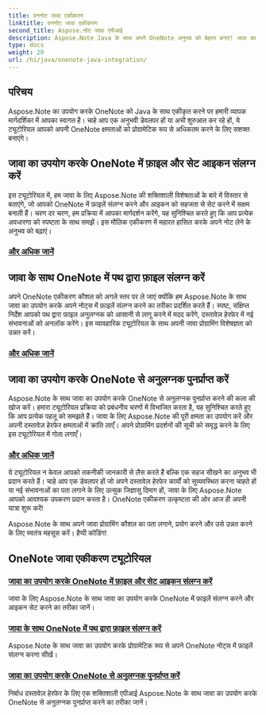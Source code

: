 ```yaml
---
title: वननोट जावा एकीकरण
linktitle: वननोट जावा एकीकरण
second_title: Aspose.नोट जावा एपीआई
description: Aspose.Note Java के साथ अपने OneNote अनुभव को बेहतर बनाएं! जावा का उपयोग करके फ़ाइलें संलग्न करने, आइकन सेट करने और प्रोग्रामेटिक रूप से अनुलग्नक पुनर्प्राप्त करने पर ट्यूटोरियल देखें।
type: docs
weight: 20
url: /hi/java/onenote-java-integration/
---
```

## परिचय

Aspose.Note का उपयोग करके OneNote को Java के साथ एकीकृत करने पर हमारी व्यापक मार्गदर्शिका में आपका स्वागत है। चाहे आप एक अनुभवी डेवलपर हों या अभी शुरुआत कर रहे हों, ये ट्यूटोरियल आपको अपनी OneNote क्षमताओं को प्रोग्रामेटिक रूप से अधिकतम करने के लिए सशक्त बनाएंगे।

## जावा का उपयोग करके OneNote में फ़ाइल और सेट आइकन संलग्न करें
इस ट्यूटोरियल में, हम जावा के लिए Aspose.Note की शक्तिशाली विशेषताओं के बारे में विस्तार से बताएंगे, जो आपको OneNote में फ़ाइलें संलग्न करने और आइकन को सहजता से सेट करने में सक्षम बनाती हैं। चरण दर चरण, हम प्रक्रिया में आपका मार्गदर्शन करेंगे, यह सुनिश्चित करते हुए कि आप प्रत्येक अवधारणा को स्पष्टता के साथ समझें। इस मौलिक एकीकरण में महारत हासिल करके अपने नोट लेने के अनुभव को बढ़ाएं।

### [और अधिक जानें](./attach-file-and-set-icon/)

## जावा के साथ OneNote में पथ द्वारा फ़ाइल संलग्न करें
अपने OneNote एकीकरण कौशल को अगले स्तर पर ले जाएं क्योंकि हम Aspose.Note के साथ जावा का उपयोग करके अपने नोट्स में फ़ाइलें संलग्न करने का तरीका प्रदर्शित करते हैं। स्पष्ट, संक्षिप्त निर्देश आपको पथ द्वारा फ़ाइल अनुलग्नक को आसानी से लागू करने में मदद करेंगे, दस्तावेज़ हेरफेर में नई संभावनाओं को अनलॉक करेंगे। इस व्यावहारिक ट्यूटोरियल के साथ अपनी जावा प्रोग्रामिंग विशेषज्ञता को उन्नत करें।

### [और अधिक जानें](./attach-file-by-path/)

## जावा का उपयोग करके OneNote से अनुलग्नक पुनर्प्राप्त करें
Aspose.Note के साथ जावा का उपयोग करके OneNote से अनुलग्नक पुनर्प्राप्त करने की कला की खोज करें। हमारा ट्यूटोरियल प्रक्रिया को प्रबंधनीय चरणों में विभाजित करता है, यह सुनिश्चित करते हुए कि आप प्रत्येक पहलू को समझते हैं। जावा के लिए Aspose.Note की पूरी क्षमता का उपयोग करें और अपनी दस्तावेज़ हेरफेर क्षमताओं में क्रांति लाएँ। अपने प्रोग्रामिंग प्रदर्शनों की सूची को समृद्ध करने के लिए इस ट्यूटोरियल में गोता लगाएँ।

### [और अधिक जानें](./retrieve-attachment/)

ये ट्यूटोरियल न केवल आपको तकनीकी जानकारी से लैस करते हैं बल्कि एक सहज सीखने का अनुभव भी प्रदान करते हैं। चाहे आप एक डेवलपर हों जो अपने दस्तावेज़ हेरफेर कार्यों को सुव्यवस्थित करना चाहते हों या नई संभावनाओं का पता लगाने के लिए उत्सुक जिज्ञासु दिमाग हों, जावा के लिए Aspose.Note आपको आवश्यक उपकरण प्रदान करता है। OneNote एकीकरण उत्कृष्टता की ओर आज ही अपनी यात्रा शुरू करें!

Aspose.Note के साथ अपने जावा प्रोग्रामिंग कौशल का पता लगाने, प्रयोग करने और उसे उन्नत करने के लिए स्वतंत्र महसूस करें। हैप्पी कोडिंग!
## OneNote जावा एकीकरण ट्यूटोरियल
### [जावा का उपयोग करके OneNote में फ़ाइल और सेट आइकन संलग्न करें](./attach-file-and-set-icon/)
जावा के लिए Aspose.Note के साथ जावा का उपयोग करके OneNote में फ़ाइलें संलग्न करने और आइकन सेट करने का तरीका जानें।
### [जावा के साथ OneNote में पथ द्वारा फ़ाइल संलग्न करें](./attach-file-by-path/)
Aspose.Note के साथ जावा का उपयोग करके प्रोग्रामेटिक रूप से अपने OneNote नोट्स में फ़ाइलें संलग्न करना सीखें।
### [जावा का उपयोग करके OneNote से अनुलग्नक पुनर्प्राप्त करें](./retrieve-attachment/)
निर्बाध दस्तावेज़ हेरफेर के लिए एक शक्तिशाली एपीआई Aspose.Note के साथ जावा का उपयोग करके OneNote से अनुलग्नक पुनर्प्राप्त करने का तरीका जानें।
